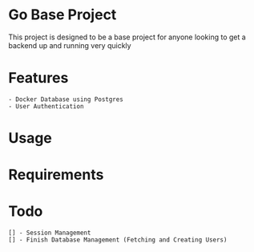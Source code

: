 # Go Base Project

This project is designed to be a base project for anyone looking to get a backend up and running very quickly

# Features

    - Docker Database using Postgres
    - User Authentication

# Usage

# Requirements

# Todo
    [] - Session Management
    [] - Finish Database Management (Fetching and Creating Users)